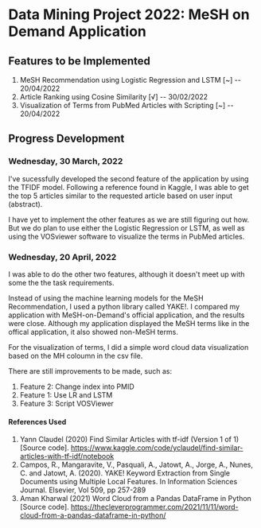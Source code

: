 # Data Mining Project 2022: MeSH on Demand Application 

## Features to be Implemented 
1. MeSH Recommendation using Logistic Regression and LSTM [~]  -- 20/04/2022
2. Article Ranking using Cosine Similarity [√] -- 30/02/2022
3. Visualization of Terms from PubMed Articles with Scripting [~] -- 20/04/2022

## Progress Development 
### Wednesday, 30 March, 2022 
I've sucessfully developed the second feature of the application by using the TFIDF model. Following a reference found in Kaggle, I was able to get the top 5 articles similar to the requested article based on user input (abstract). 

I have yet to implement the other features as we are still figuring out how. But we do plan to use either the Logistic Regression or LSTM, as well as using the VOSviewer software to visualize the terms in PubMed articles. 

### Wednesday, 20 April, 2022
I was able to do the other two features, although it doesn't meet up with some the the task requirements. 

Instead of using the machine learning models for the MeSH Recommendation, I used a python library called YAKE!. I compared my application with MeSH-on-Demand's official application, and the results were close. Although my application displayed the MeSH terms like in the offical application, it also showed non-MeSH terms. 

For the visualization of terms, I did a simple word cloud data visualization based on the MH coloumn in the csv file. 

There are still improvements to be made, such as: 
1. Feature 2: Change index into PMID
2. Feature 1: Use LR and LSTM
3. Feature 3: Script VOSViewer


#### References Used 
1. Yann Claudel (2020) Find Similar Articles with tf-idf (Version 1 of 1) [Source code]. https://www.kaggle.com/code/yclaudel/find-similar-articles-with-tf-idf/notebook
2. Campos, R., Mangaravite, V., Pasquali, A., Jatowt, A., Jorge, A., Nunes, C. and Jatowt, A. (2020). YAKE! Keyword Extraction from Single Documents using Multiple Local Features. In Information Sciences Journal. Elsevier, Vol 509, pp 257-289
3. Aman Kharwal (2021) Word Cloud from a Pandas DataFrame in Python [Source code]. https://thecleverprogrammer.com/2021/11/11/word-cloud-from-a-pandas-dataframe-in-python/
